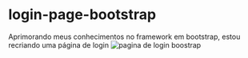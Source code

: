 # login-page-bootstrap
Aprimorando meus conhecimentos no framework em bootstrap, estou recriando uma página de login
![pagina de login boostrap](https://github.com/riicad/login-page-bootstrap/assets/80922940/6f03222f-fc82-4714-9e15-b1e6fd810f17)

